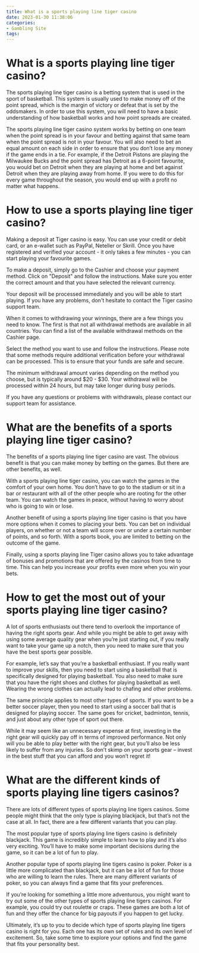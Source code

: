 ```yaml
---
title: What is a sports playing line tiger casino
date: 2023-01-30 11:38:06
categories:
- Gambling Site
tags:
---
```



#  What is a sports playing line tiger casino?

The sports playing line tiger casino is a betting system that is used in the sport of basketball. This system is usually used to make money off of the point spread, which is the margin of victory or defeat that is set by the oddsmakers. In order to use this system, you will need to have a basic understanding of how basketball works and how point spreads are created.

The sports playing line tiger casino system works by betting on one team when the point spread is in your favour and betting against that same team when the point spread is not in your favour. You will also need to bet an equal amount on each side in order to ensure that you don’t lose any money if the game ends in a tie. For example, if the Detroit Pistons are playing the Milwaukee Bucks and the point spread has Detroit as a 6-point favourite, you would bet on Detroit when they are playing at home and bet against Detroit when they are playing away from home. If you were to do this for every game throughout the season, you would end up with a profit no matter what happens.

#  How to use a sports playing line tiger casino?

Making a deposit at Tiger casino is easy. You can use your credit or debit card, or an e-wallet such as PayPal, Neteller or Skrill. Once you have registered and verified your account - it only takes a few minutes - you can start playing your favourite games.

To make a deposit, simply go to the Cashier and choose your payment method. Click on "Deposit" and follow the instructions. Make sure you enter the correct amount and that you have selected the relevant currency.

Your deposit will be processed immediately and you will be able to start playing. If you have any problems, don't hesitate to contact the Tiger casino support team.

When it comes to withdrawing your winnings, there are a few things you need to know. The first is that not all withdrawal methods are available in all countries. You can find a list of the available withdrawal methods on the Cashier page.

Select the method you want to use and follow the instructions. Please note that some methods require additional verification before your withdrawal can be processed. This is to ensure that your funds are safe and secure.

The minimum withdrawal amount varies depending on the method you choose, but is typically around $20 - $30. Your withdrawal will be processed within 24 hours, but may take longer during busy periods.

If you have any questions or problems with withdrawals, please contact our support team for assistance.

#  What are the benefits of a sports playing line tiger casino?

The benefits of a sports playing line tiger casino are vast. The obvious benefit is that you can make money by betting on the games. But there are other benefits, as well.

With a sports playing line tiger casino, you can watch the games in the comfort of your own home. You don’t have to go to the stadium or sit in a bar or restaurant with all of the other people who are rooting for the other team. You can watch the games in peace, without having to worry about who is going to win or lose.

Another benefit of using a sports playing line tiger casino is that you have more options when it comes to placing your bets. You can bet on individual players, on whether or not a team will score over or under a certain number of points, and so forth. With a sports book, you are limited to betting on the outcome of the game.

Finally, using a sports playing line Tiger casino allows you to take advantage of bonuses and promotions that are offered by the casinos from time to time. This can help you increase your profits even more when you win your bets.

#  How to get the most out of your sports playing line tiger casino?

A lot of sports enthusiasts out there tend to overlook the importance of having the right sports gear. And while you might be able to get away with using some average quality gear when you’re just starting out, if you really want to take your game up a notch, then you need to make sure that you have the best sports gear possible.

For example, let’s say that you’re a basketball enthusiast. If you really want to improve your skills, then you need to start using a basketball that is specifically designed for playing basketball. You also need to make sure that you have the right shoes and clothes for playing basketball as well. Wearing the wrong clothes can actually lead to chafing and other problems.

The same principle applies to most other types of sports. If you want to be a better soccer player, then you need to start using a soccer ball that is designed for playing soccer. The same goes for cricket, badminton, tennis, and just about any other type of sport out there.

While it may seem like an unnecessary expense at first, investing in the right gear will quickly pay off in terms of improved performance. Not only will you be able to play better with the right gear, but you’ll also be less likely to suffer from any injuries. So don’t skimp on your sports gear – invest in the best stuff that you can afford and you won’t regret it!

#  What are the different kinds of sports playing line tigers casinos?

There are lots of different types of sports playing line tigers casinos. Some people might think that the only type is playing blackjack, but that’s not the case at all. In fact, there are a few different variants that you can play.

The most popular type of sports playing line tigers casino is definitely blackjack. This game is incredibly simple to learn how to play and it’s also very exciting. You’ll have to make some important decisions during the game, so it can be a lot of fun to play.

Another popular type of sports playing line tigers casino is poker. Poker is a little more complicated than blackjack, but it can be a lot of fun for those who are willing to learn the rules. There are many different variants of poker, so you can always find a game that fits your preferences.

If you’re looking for something a little more adventurous, you might want to try out some of the other types of sports playing line tigers casinos. For example, you could try out roulette or craps. These games are both a lot of fun and they offer the chance for big payouts if you happen to get lucky.

Ultimately, it’s up to you to decide which type of sports playing line tigers casino is right for you. Each one has its own set of rules and its own level of excitement. So, take some time to explore your options and find the game that fits your personality best.